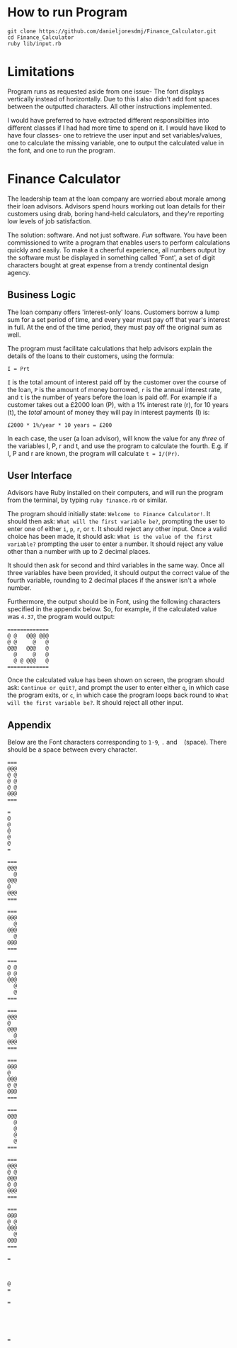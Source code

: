 # How to run Program

```
git clone https://github.com/danieljonesdmj/Finance_Calculator.git
cd Finance_Calculator
ruby lib/input.rb
```

# Limitations

Program runs as requested aside from one issue- The font displays vertically instead of horizontally. Due to this I also didn't add font spaces between the outputted characters. All other instructions implemented.

I would have preferred to have extracted different responsibilties into different classes if I had had more time to spend on it. I would have liked to have four classes- one to retrieve the user input and set variables/values, one to calculate the missing variable, one to output the calculated value in the font, and one to run the program. 

Finance Calculator
===

The leadership team at the loan company are worried about morale among their loan advisors. Advisors spend hours working out loan details for their customers using drab, boring hand-held calculators, and they're reporting low levels of job satisfaction.

The solution: software. And not just software. _Fun_ software. You have been commissioned to write a program that enables users to perform calculations quickly and easily. To make it a cheerful experience, all numbers output by the software must be displayed in something called 'Font', a set of digit characters bought at great expense from a trendy continental design agency.

## Business Logic
The loan company offers 'interest-only' loans. Customers borrow a lump sum for a set period of time, and every year must pay off that year's interest in full. At the end of the time period, they must pay off the original sum as well.

The program must facilitate calculations that help advisors explain the details of the loans to their customers, using the formula:

```
I = Prt
```

`I` is the total amount of interest paid off by the customer over the course of the loan, `P` is the amount of money borrowed, `r` is the annual interest rate, and `t` is the number of years before the loan is paid off. For example if a customer takes out a £2000 loan (P), with a 1% interest rate (r), for 10 years (t), the _total_ amount of money they will pay in interest payments (I) is:

```
£2000 * 1%/year * 10 years = £200
```

In each case, the user (a loan advisor), will know the value for any _three_ of the variables I, P, r and t, and use the program to calculate the fourth. E.g. if I, P and r are known, the program will calculate `t = I/(Pr)`.

## User Interface
Advisors have Ruby installed on their computers, and will run the program from the terminal, by typing `ruby finance.rb` or similar.

The program should initially state: `Welcome to Finance Calculator!`. It should then ask: `What will the first variable be?`, prompting the user to enter one of either `i`, `p`, `r`, or `t`. It should reject any other input. Once a valid choice has been made, it should ask: `What is the value of the first variable?` prompting the user to enter a number. It should reject any value other than a number with up to 2 decimal places.

It should then ask for second and third variables in the same way. Once all three variables have been provided, it should output the correct value of the fourth variable, rounding to 2 decimal places if the answer isn't a whole number.

Furthermore, the output should be in Font, using the following characters specified in the appendix below. So, for example, if the calculated value was `4.37`, the program would output:

```
=============
@ @   @@@ @@@
@ @     @   @
@@@   @@@   @
  @     @   @
  @ @ @@@   @
=============
```

Once the calculated value has been shown on screen, the program should ask: `Continue or quit?`, and prompt the user to enter either `q`, in which case the program exits, or `c`, in which case the program loops back round to `What will the first variable be?`. It should reject all other input.

## Appendix
Below are the Font characters corresponding to `1-9`, `.` and ` ` (space). There should be a space between every character.

```
===
@@@
@ @
@ @
@ @
@@@
===
```
```
=
@
@
@
@
@
=
```
```
===
@@@
  @
@@@
@
@@@
===
```
```
===
@@@
  @
@@@
  @
@@@
===
```
```
===
@ @
@ @ 
@@@
  @
  @
===
```
```
===
@@@
@ 
@@@
  @
@@@
===
```
```
===
@@@
@ 
@@@
@ @
@@@
===
```
```
===
@@@
  @
  @
  @
  @
===
```
```
===
@@@
@ @
@@@
@ @
@@@
===
```
```
===
@@@
@ @
@@@
  @
@@@
===
```
```
=



@
=
```
```
=





=
```
